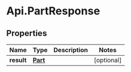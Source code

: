 # Api.PartResponse

## Properties

Name | Type | Description | Notes
------------ | ------------- | ------------- | -------------
**result** | [**Part**](Part.md) |  | [optional] 


